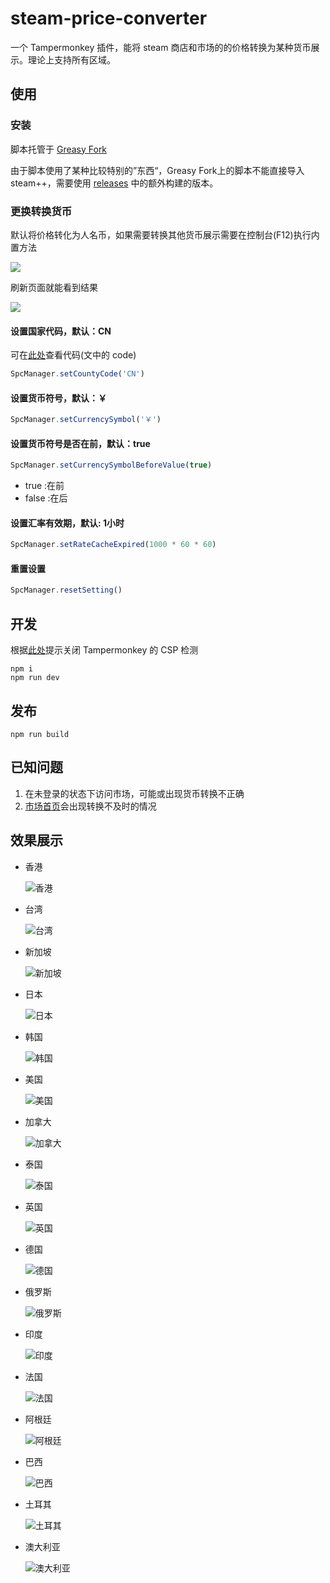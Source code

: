 # steam-price-converter

一个 Tampermonkey 插件，能将 steam 商店和市场的的价格转换为某种货币展示。理论上支持所有区域。

## 使用

### 安装

脚本托管于 [Greasy Fork](https://greasyfork.org/zh-CN/scripts/452504-steam%E4%BB%B7%E6%A0%BC%E8%BD%AC%E6%8D%A2)

由于脚本使用了某种比较特别的”东西“，Greasy Fork上的脚本不能直接导入steam++，需要使用 [releases](https://github.com/marioplus/steam-price-converter/releases) 中的额外构建的版本。

### 更换转换货币

默认将价格转化为人名币，如果需要转换其他货币展示需要在控制台(F12)执行内置方法

![](https://s3.bmp.ovh/imgs/2023/01/18/b6ddbc484aba86a5.png)

刷新页面就能看到结果

![](https://s3.bmp.ovh/imgs/2023/01/18/2c9b9545580babf6.png)

#### 设置国家代码，默认：CN

可在[此处](https://github.com/marioplus/steam-price-converter/blob/master/src/countyCurrencyCodes.json)查看代码(文中的 code)

```js
SpcManager.setCountyCode('CN')
```

#### 设置货币符号，默认：￥

```js
SpcManager.setCurrencySymbol('￥')
```

#### 设置货币符号是否在前，默认：true

```js
SpcManager.setCurrencySymbolBeforeValue(true)
```

- true :在前
- false :在后

#### 设置汇率有效期，默认: 1小时

```js
SpcManager.setRateCacheExpired(1000 * 60 * 60)
```

#### 重置设置

```js
SpcManager.resetSetting()
```

## 开发

根据[此处](https://github.com/lisonge/vite-plugin-monkey/issues/1)提示关闭 Tampermonkey 的 CSP 检测

```shell
npm i
npm run dev
```

## 发布

```shell
npm run build
```

## 已知问题

1. 在未登录的状态下访问市场，可能或出现货币转换不正确
2. [市场首页](https://steamcommunity.com/market/)会出现转换不及时的情况

## 效果展示

- 香港

  ![香港](https://s3.bmp.ovh/imgs/2022/10/05/6846453fc306362c.png)
- 台湾

  ![台湾](https://s3.bmp.ovh/imgs/2022/10/05/14e9bc3760657721.png)
- 新加坡

  ![新加坡](https://s3.bmp.ovh/imgs/2022/10/05/38ca54a79b9ed8bd.png)
- 日本

  ![日本](https://s3.bmp.ovh/imgs/2022/10/05/aeab092828370c3f.png)
- 韩国

  ![韩国](https://s3.bmp.ovh/imgs/2022/10/05/1db32a99e1176c58.png)
- 美国

  ![美国](https://s3.bmp.ovh/imgs/2022/10/05/947c49e4d1b2d452.png)
- 加拿大

  ![加拿大](https://s3.bmp.ovh/imgs/2022/10/05/a82b8d29e90f2662.png)
- 泰国

  ![泰国](https://s3.bmp.ovh/imgs/2022/10/05/63f135d0f3bc3b67.png)
- 英国

  ![英国](https://s3.bmp.ovh/imgs/2022/10/05/c837a7fb2a68e996.png)
- 德国

  ![德国](https://s3.bmp.ovh/imgs/2022/10/05/7d72efc7e10479f4.png)
- 俄罗斯

  ![俄罗斯](https://s3.bmp.ovh/imgs/2022/10/05/93718d86a3fa2635.png)
- 印度

  ![印度](https://s3.bmp.ovh/imgs/2022/10/05/793a93213c2ed841.png)
- 法国

  ![法国](https://s3.bmp.ovh/imgs/2022/10/05/c833b9d57c6b172f.png)
- 阿根廷

  ![阿根廷](https://s3.bmp.ovh/imgs/2022/10/05/7f77627cdc0526e5.png)
- 巴西

  ![巴西](https://s3.bmp.ovh/imgs/2022/10/05/29ffdade87a79a76.png)
- 土耳其

  ![土耳其](https://s3.bmp.ovh/imgs/2022/10/05/0717bfc0df89dcd7.png)
- 澳大利亚

  ![澳大利亚](https://s3.bmp.ovh/imgs/2022/10/05/6984db4cf8803438.png)
